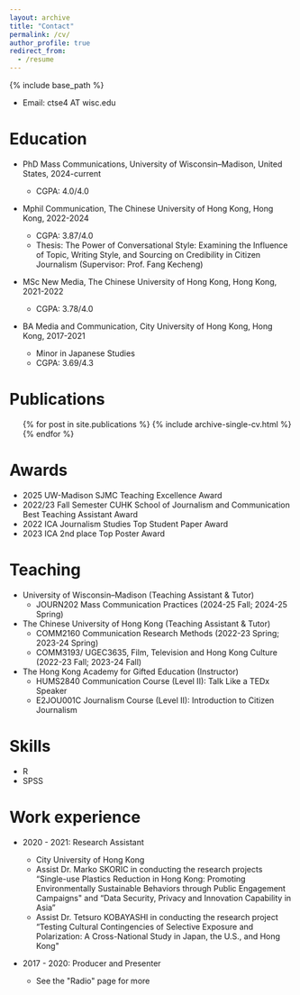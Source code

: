 ```yaml
---
layout: archive
title: "Contact"
permalink: /cv/
author_profile: true
redirect_from:
  - /resume
---
```


{% include base_path %}

* Email: ctse4 AT wisc.edu

Education
======
* PhD Mass Communications, University of Wisconsin–Madison, United States, 2024-current
  * CGPA: 4.0/4.0

* Mphil Communication, The Chinese University of Hong Kong, Hong Kong, 2022-2024
  * CGPA: 3.87/4.0
  * Thesis: The Power of Conversational Style: Examining the Influence of Topic, Writing Style, and Sourcing on Credibility in Citizen Journalism (Supervisor: Prof. Fang Kecheng)
    
* MSc New Media, The Chinese University of Hong Kong, Hong Kong, 2021-2022
  * CGPA: 3.78/4.0

* BA Media and Communication, City University of Hong Kong, Hong Kong, 2017-2021
  * Minor in Japanese Studies	 
  * CGPA: 3.69/4.3

Publications
======
  <ul>{% for post in site.publications %}
    {% include archive-single-cv.html %}
  {% endfor %}</ul>
  
Awards
======
* 2025 UW-Madison SJMC Teaching Excellence Award
* 2022/23 Fall Semester CUHK School of Journalism and Communication Best Teaching Assistant Award
* 2022 ICA Journalism Studies Top Student Paper Award
* 2023 ICA 2nd place Top Poster Award
 
Teaching
======
* University of Wisconsin–Madison (Teaching Assistant & Tutor)
  * JOURN202 Mass Communication Practices (2024-25 Fall; 2024-25 Spring)
* The Chinese University of Hong Kong (Teaching Assistant & Tutor)
  * COMM2160 Communication Research Methods (2022-23 Spring; 2023-24 Spring)
  * COMM3193/ UGEC3635, Film, Television and Hong Kong Culture (2022-23 Fall; 2023-24 Fall)
* The Hong Kong Academy for Gifted Education (Instructor)
  * HUMS2840 Communication Course (Level II): Talk Like a TEDx Speaker
  * E2JOU001C Journalism Course (Level II): Introduction to Citizen Journalism
 
Skills
======
* R
* SPSS

Work experience
======
* 2020 - 2021: Research Assistant
  * City University of Hong Kong
  * Assist Dr. Marko SKORIC in conducting the research projects “Single-use Plastics Reduction in Hong Kong: Promoting Environmentally Sustainable Behaviors through Public Engagement Campaigns" and “Data Security, Privacy and Innovation Capability in Asia”
  * Assist Dr. Tetsuro KOBAYASHI in conducting the research project “Testing Cultural Contingencies of Selective Exposure and Polarization: A Cross-National Study in Japan, the U.S., and Hong Kong"

* 2017 - 2020: Producer and Presenter
  * See the "Radio" page for more
 
